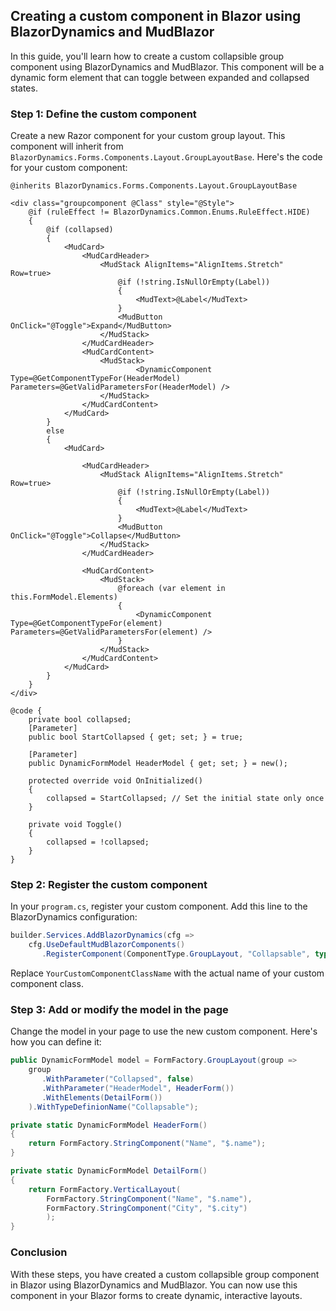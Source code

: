 ## Creating a custom component in Blazor using BlazorDynamics and MudBlazor

In this guide, you'll learn how to create a custom collapsible group component using BlazorDynamics and MudBlazor. This component will 
be a dynamic form element that can toggle between expanded and collapsed states.

### Step 1: Define the custom component

Create a new Razor component for your custom group layout. This component will inherit from `BlazorDynamics.Forms.Components.Layout.GroupLayoutBase`. 
Here's the code for your custom component:

```razor
@inherits BlazorDynamics.Forms.Components.Layout.GroupLayoutBase

<div class="groupcomponent @Class" style="@Style">
    @if (ruleEffect != BlazorDynamics.Common.Enums.RuleEffect.HIDE)
    {
        @if (collapsed)
        {
            <MudCard>
                <MudCardHeader>
                    <MudStack AlignItems="AlignItems.Stretch" Row=true>
                        @if (!string.IsNullOrEmpty(Label))
                        {
                            <MudText>@Label</MudText>
                        }
                        <MudButton OnClick="@Toggle">Expand</MudButton>
                    </MudStack>
                </MudCardHeader>
                <MudCardContent>
                    <MudStack>
                            <DynamicComponent Type=@GetComponentTypeFor(HeaderModel) Parameters=@GetValidParametersFor(HeaderModel) />
                    </MudStack>
                </MudCardContent>
            </MudCard>
        }
        else
        {
            <MudCard>

                <MudCardHeader>
                    <MudStack AlignItems="AlignItems.Stretch" Row=true>
                        @if (!string.IsNullOrEmpty(Label))
                        {
                            <MudText>@Label</MudText>
                        }
                        <MudButton OnClick="@Toggle">Collapse</MudButton>
                    </MudStack>
                </MudCardHeader>

                <MudCardContent>
                    <MudStack>
                        @foreach (var element in this.FormModel.Elements)
                        {
                            <DynamicComponent Type=@GetComponentTypeFor(element) Parameters=@GetValidParametersFor(element) />
                        }
                    </MudStack>
                </MudCardContent>
            </MudCard>
        }
    }
</div>

@code {
    private bool collapsed;
    [Parameter]
    public bool StartCollapsed { get; set; } = true;

    [Parameter]
    public DynamicFormModel HeaderModel { get; set; } = new();

    protected override void OnInitialized()
    {
        collapsed = StartCollapsed; // Set the initial state only once
    }

    private void Toggle()
    {
        collapsed = !collapsed;
    }
}
```

### Step 2: Register the custom component

In your `program.cs`, register your custom component. Add this line to the BlazorDynamics configuration:

```csharp
builder.Services.AddBlazorDynamics(cfg => 
    cfg.UseDefaultMudBlazorComponents()
       .RegisterComponent(ComponentType.GroupLayout, "Collapsable", typeof(YourCustomComponentClassName)));
```

Replace `YourCustomComponentClassName` with the actual name of your custom component class.

### Step 3: Add or modify the model in the page

Change the model in your page to use the new custom component. Here's how you can define it:

```csharp
public DynamicFormModel model = FormFactory.GroupLayout(group =>
    group
       .WithParameter("Collapsed", false)
       .WithParameter("HeaderModel", HeaderForm())
       .WithElements(DetailForm())
    ).WithTypeDefinionName("Collapsable");

private static DynamicFormModel HeaderForm()
{
    return FormFactory.StringComponent("Name", "$.name");
}

private static DynamicFormModel DetailForm()
{
    return FormFactory.VerticalLayout(
        FormFactory.StringComponent("Name", "$.name"),
        FormFactory.StringComponent("City", "$.city")
        );
}
```

### Conclusion

With these steps, you have created a custom collapsible group component in Blazor using BlazorDynamics and MudBlazor. You can now use this 
component in your Blazor forms to create dynamic, interactive layouts.